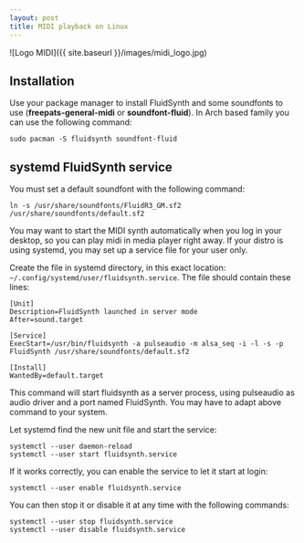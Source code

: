 ```yaml
---
layout: post
title: MIDI playback on Linux
---
```


![Logo MIDI]({{ site.baseurl }}/images/midi_logo.jpg)

## Installation
Use your package manager to install FluidSynth and some soundfonts to use (**freepats-general-midi** or **soundfont-fluid**).
In Arch based family you can use the following command:

    sudo pacman -S fluidsynth soundfont-fluid

## systemd FluidSynth service

You must set a default soundfont with the following command:

    ln -s /usr/share/soundfonts/FluidR3_GM.sf2 /usr/share/soundfonts/default.sf2

You may want to start the MIDI synth automatically when you log in your desktop, so you can play midi in media player right away. If your distro is using systemd, you may set up a service file for your user only.

Create the file in systemd directory, in this exact location: `~/.config/systemd/user/fluidsynth.service`.
The file should contain these lines:

```
[Unit]
Description=FluidSynth launched in server mode
After=sound.target

[Service]
ExecStart=/usr/bin/fluidsynth -a pulseaudio -m alsa_seq -i -l -s -p FluidSynth /usr/share/soundfonts/default.sf2

[Install]
WantedBy=default.target
```

This command will start fluidsynth as a server process, using pulseaudio as audio driver and a port named FluidSynth.
You may have to adapt above command to your system.

Let systemd find the new unit file and start the service:

    systemctl --user daemon-reload
    systemctl --user start fluidsynth.service

If it works correctly, you can enable the service to let it start at login:

    systemctl --user enable fluidsynth.service

You can then stop it or disable it at any time with the following commands:

    systemctl --user stop fluidsynth.service
    systemctl --user disable fluidsynth.service
